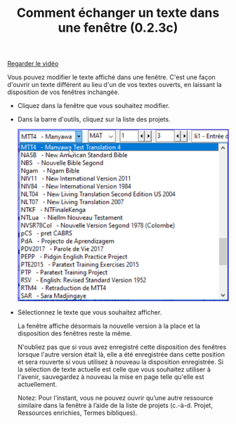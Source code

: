 ﻿---
title: Comment échanger un texte dans une fenêtre (0.2.3c)
---
[Regarder le vidéo](https://vimeopro.com/lingtransoft/paratext9fr/video/433948282)

Vous pouvez modifier le texte affiché dans une fenêtre. C'est une façon d'ouvrir un texte différent au lieu d'un de vos textes ouverts, en laissant la disposition de vos fenêtres inchangée.

-   Cliquez dans la fenêtre que vous souhaitez modifier.
-   Dans la barre d'outils, cliquez sur la liste des projets.

    ![](media/96fe167716dc127070eb385bb69c7424.png)

-   Sélectionnez le texte que vous souhaitez afficher.

    La fenêtre affiche désormais la nouvelle version à la place et la disposition des fenêtres reste la même.

    N'oubliez pas que si vous avez enregistré cette disposition des fenêtres lorsque l'autre version était là, elle a été enregistrée dans cette position et sera rouverte si vous utilisez à nouveau la disposition enregistrée. Si la sélection de texte actuelle est celle que vous souhaitez utiliser à l'avenir, sauvegardez à nouveau la mise en page telle qu'elle est actuellement.

    Notez: Pour l’instant, vous ne pouvez ouvrir qu’une autre ressource similaire dans la fenêtre à l’aide de la liste de projets (c.-à-d. Projet, Ressources enrichies, Termes bibliques).
